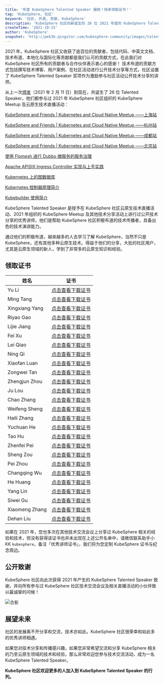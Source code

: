 ```yaml
---
title: '年度 KubeSphere Talented Speaker 揭晓！快来领取证书！'
tag: 'KubeSphere, 社区'
keyword: '社区, 开源, 贡献, KubeSphere'
description: 'KubeSphere 社区向新诞生的 26 位 2021 年度的 KubeSphere Talented Speaker 致谢，欢迎更多的人加入到 KubeSphere Talented Speaker 的行列。'
createTime: '2021-10-15'
author: 'KubeSphere'
snapshot: 'http://pek3b.qingstor.com/kubesphere-community/images/talented-speaker-cover.png'
---
```


2021 年，KubeSphere 社区又收获了逾百位的贡献者，包括代码、中英文文档、技术布道、本地化与国际化等贡献都是我们认可的贡献方式，在此我们对 KubeSphere 社区所有的贡献者与合作伙伴表示衷心的感谢！
技术布道的贡献方式包括撰写技术博客、用户案例、在社区活动进行公开技术分享等方式，社区设置了 KubeSphere Talented Speaker 奖项作为激励参与社区活动公开技术分享的讲师。

从上一次[颁发](https://kubesphere.com.cn/blogs/kubesphere-certificates/)（2021 年 2 月 11 日）到现在，共诞生了 26 位 Talented Speaker，他们都参与过 2021 年 KubeSphere 社区组织的 KubeSphere Meetup 及云原生技术直播活动：

[KubeSphere and Friends | Kubernetes and Cloud Native Meetup ——上海站](https://kubesphere.com.cn/live/meetup-shanghai/)

[KubeSphere and Friends | Kubernetes and Cloud Native Meetup ——杭州站](https://kubesphere.com.cn/live/meetup-hangzhou/)

[KubeSphere and Friends | Kubernetes and Cloud Native Meetup ——成都站](https://kubesphere.com.cn/live/meetup-chengdu/)

[KubeSphere and Friends | Kubernetes and Cloud Native Meetup ——北京站](https://kubesphere.com.cn/live/meetup-beijing/)

[使用 Flomesh 进行 Dubbo 微服务的服务治理](https://kubesphere.com.cn/live/pipy819-live/)

[Apache APISIX Ingress Controller 实现与上手实践](https://kubesphere.com.cn/live/apisix826-live/)

[Kubernetes 上的图数据库](https://kubesphere.com.cn/live/nebula0902-live/)

[Kubernetes 控制器原理简介](https://kubesphere.com.cn/live/uisee0916-live/)

[Kubebuilder 使用简介](https://kubesphere.com.cn/live/uisee0923-live/)


KubeSphere Talented Speaker 是授予在 KubeSphere 社区云原生技术直播活动、2021 年组织的 KubeSphere Meetup 及其他技术分享活动上进行过公开技术分享的优秀讲师，他们是帮助 KubeSphere 社区积极布道的技术传播者，具备出色的技术演讲能力。

通过他们的积极布道，越来越多的人去学习了解 KubeSphere，当然不只是 KubeSphere，还有其他多种云原生技术。得益于他们的分享，大批的社区用户，尤其是云原生领域的新人，学到了非常多的云原生知识和经验。


## 领取证书


| 姓名 | 证书 |
| ---- | ---- |
|Yu Li|[点击查看下载证书](https://kubesphere-community.pek3b.qingstor.com/images/speaker-liyu.png) |
|Ming Tang|[点击查看下载证书](https://kubesphere-community.pek3b.qingstor.com/images/speaker-tangming.png) |
|Xingxiang Yang|[点击查看下载证书](https://kubesphere-community.pek3b.qingstor.com/images/speaker-yangxingxiang.png) |
|Riyao Gao|[点击查看下载证书](https://kubesphere-community.pek3b.qingstor.com/images/speaker-gaoriyao.png) |
|Lijie Jiang|[点击查看下载证书](https://kubesphere-community.pek3b.qingstor.com/images/speaker-jianglijie.png)|
|Fei Xu|[点击查看下载证书](https://kubesphere-community.pek3b.qingstor.com/images/speaker-xufei.png) |
|Lei Qiao|[点击查看下载证书](https://kubesphere-community.pek3b.qingstor.com/images/speaker-qiaolei.png) |
|Ning Qi|[点击查看下载证书](https://kubesphere-community.pek3b.qingstor.com/images/speaker-qining.png) |
|Xiaofan Luan|[点击查看下载证书](https://kubesphere-community.pek3b.qingstor.com/images/speaker-luanxiaofan.png) |
|Zongwei Tan|[点击查看下载证书](https://kubesphere-community.pek3b.qingstor.com/images/speaker-tanzongwei.png) |
|Zhengjun Zhou|[点击查看下载证书](https://kubesphere-community.pek3b.qingstor.com/images/speaker-zhouzhengjun.png) |
|Ju Lou|[点击查看下载证书](https://kubesphere-community.pek3b.qingstor.com/images/speaker-louju.png) |
|Chao Zhang|[点击查看下载证书](https://kubesphere-community.pek3b.qingstor.com/images/speaker-zhangchao.png) |
|Weifeng Sheng|[点击查看下载证书](https://kubesphere-community.pek3b.qingstor.com/images/speaker-shengweifeng.png) |
|Haili Zhang|[点击查看下载证书](https://kubesphere-community.pek3b.qingstor.com/images/speaker-zhanghaili.png) |
|Yuchuan He|[点击查看下载证书](https://kubesphere-community.pek3b.qingstor.com/images/speaker-heyuchuan.png) |
|Tao Hu|[点击查看下载证书](https://kubesphere-community.pek3b.qingstor.com/images/speaker-hutao.png) |
|Zhenfei Pei|[点击查看下载证书](https://kubesphere-community.pek3b.qingstor.com/images/speaker-peizhenfei.png) |
|Sheng Zou|[点击查看下载证书](https://kubesphere-community.pek3b.qingstor.com/images/speaker-zousheng.png) |
|Pei Zhou|[点击查看下载证书](https://kubesphere-community.pek3b.qingstor.com/images/speaker-zhoupei.png) |
|Changqing Wu|[点击查看下载证书](https://kubesphere-community.pek3b.qingstor.com/images/speaker-wuchangqing.png) |
|He Huang|[点击查看下载证书](https://kubesphere-community.pek3b.qingstor.com/images/speaker-huanghe.png) |
|Yang Lin|[点击查看下载证书](https://kubesphere-community.pek3b.qingstor.com/images/speaker-linyang.png) |
|Siwei Gu|[点击查看下载证书](https://kubesphere-community.pek3b.qingstor.com/images/speaker-gusiwei.png) |
|Xiaomeng Zhang|[点击查看下载证书](https://kubesphere-community.pek3b.qingstor.com/images/speaker-zhangxiaomeng.png) |
|Dehan Liu|[点击查看下载证书](https://kubesphere-community.pek3b.qingstor.com/images/speaker-liudehan.png) |


如果在 2021 年，您也多次在其他技术交流会议上分享过 KubeSphere 相关的经验和技术，但没有获得该证书也并未出现在上述公开名单中，请微信联系助手小 KK `kubesphere`，备注「优秀讲师证书」，我们将为您定制 KubeSphere 证书与纪念周边。

## 公开致谢

KubeSphere 社区向此次获得 2021 年产生的 KubeSphere Talented Speaker 致谢，并向所有参与过 KubeSphere 社区技术交流会议及相关直播活动的小伙伴致以最诚挚的问候！

![合影](https://pek3b.qingstor.com/kubesphere-community/images/2021meetup-puzzle.png)

## 展望未来

社区的发展离不开分享和交流，技术亦如此。KubeSphere 社区很荣幸和如此多的优秀讲师相遇。

如果您对技术分享和传播感兴趣，如果您非常希望交流和分享 KubeSphere 相关的乃至云原生领域的技术和经验，那么非常欢迎您参与技术交流活动，成为一名 KubeSphere Talented Speaker。

**KubeSphere 社区欢迎更多的人加入到 KubeSphere Talented Speaker 的行列。**